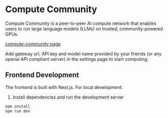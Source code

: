 # Compute Community
Compute Community is a peer-to-peer AI compute network that enables users to run large language models (LLMs) on trusted, community-powered GPUs. 

[compute-community page](https://computecommunity.com)

Add gateway url, API key and model name provided by your friends (or any openai API compliant server) in the settings page to start computing.

## Frontend Development
The frontend is built with Next.js. For local development:


1. Install dependencies and run the development server
```bash
npm install
npm run dev
```